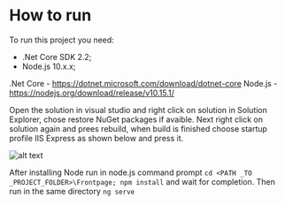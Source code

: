 # How to run

To run this project you need: 
- .Net Core SDK 2.2;
- Node.js 10.x.x;

.Net Core - https://dotnet.microsoft.com/download/dotnet-core
Node.js - https://nodejs.org/download/release/v10.15.1/

Open the solution in visual studio and right click on solution in Solution Explorer, chose restore NuGet packages if avaible. Next right click on solution again and prees rebuild, when build is finished choose startup profile IIS Express as shown below and press it.  

![alt text](https://i.imgur.com/dU1CXEt.png)

After installing Node run in node.js command prompt `cd <PATH _TO _PROJECT_FOLDER>\Frontpage; npm install` and wait for completion. Then run in the same directory `ng serve`


